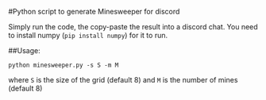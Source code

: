#Python script to generate Minesweeper for discord

Simply run the code, the copy-paste the result into a discord chat. You need to install numpy (`pip install numpy`) for it to run.

##Usage:

```
python minesweeper.py -s S -m M
```

where `S` is the size of the grid (default 8) and `M` is the number of mines (default 8)
